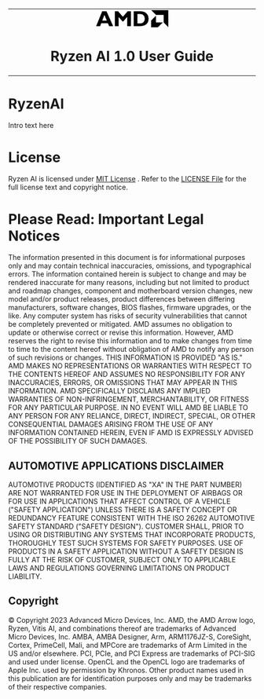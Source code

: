 <table width="100%">
  <tr width="100%">
    <td align="center"><img src="https://raw.githubusercontent.com/Xilinx/Image-Collateral/main/xilinx-logo.png" width="30%"/><h1>Ryzen AI 1.0 User Guide </h1>
    </td>
 </table>

# RyzenAI
Intro text here

# License
Ryzen AI is licensed under [MIT License](https://github.com/amd/ryzen-ai-documentation/blob/main/License>) . Refer to the [LICENSE File](https://github.com/amd/ryzen-ai-documentation/blob/main/License) for the full license text and copyright notice.

# Please Read: Important Legal Notices
The information presented in this document is for informational purposes only and may contain technical inaccuracies, omissions, and typographical errors. The information contained herein is subject to change and may be rendered inaccurate for many reasons, including but not limited to product and roadmap changes, component and motherboard version changes, new model and/or product releases, product differences between differing manufacturers, software changes, BIOS flashes, firmware upgrades, or the like. Any computer system has risks of security vulnerabilities that cannot be completely prevented or mitigated. AMD assumes no obligation to update or
otherwise correct or revise this information. However, AMD reserves the right to revise this information and to make changes from time to time to the content hereof without obligation of AMD to notify any person of such revisions or changes. THIS INFORMATION IS PROVIDED "AS IS." AMD MAKES NO REPRESENTATIONS OR WARRANTIES WITH RESPECT TO THE CONTENTS HEREOF AND ASSUMES NO RESPONSIBILITY FOR ANY INACCURACIES, ERRORS, OR OMISSIONS THAT MAY APPEAR IN THIS INFORMATION. AMD SPECIFICALLY
DISCLAIMS ANY IMPLIED WARRANTIES OF NON-INFRINGEMENT, MERCHANTABILITY, OR FITNESS FOR ANY PARTICULAR PURPOSE. IN NO EVENT WILL AMD BE LIABLE TO ANY
PERSON FOR ANY RELIANCE, DIRECT, INDIRECT, SPECIAL, OR OTHER CONSEQUENTIAL DAMAGES ARISING FROM THE USE OF ANY INFORMATION CONTAINED HEREIN, EVEN IF
AMD IS EXPRESSLY ADVISED OF THE POSSIBILITY OF SUCH DAMAGES. 

## AUTOMOTIVE APPLICATIONS DISCLAIMER
AUTOMOTIVE PRODUCTS (IDENTIFIED AS "XA" IN THE PART NUMBER) ARE NOT WARRANTED FOR USE IN THE DEPLOYMENT OF AIRBAGS OR FOR USE IN APPLICATIONS
THAT AFFECT CONTROL OF A VEHICLE ("SAFETY APPLICATION") UNLESS THERE IS A SAFETY CONCEPT OR REDUNDANCY FEATURE CONSISTENT WITH THE ISO 26262 AUTOMOTIVE SAFETY STANDARD ("SAFETY DESIGN"). CUSTOMER SHALL, PRIOR TO USING OR DISTRIBUTING ANY SYSTEMS THAT INCORPORATE PRODUCTS, THOROUGHLY TEST SUCH SYSTEMS FOR SAFETY PURPOSES. USE OF PRODUCTS IN A SAFETY APPLICATION WITHOUT A SAFETY DESIGN IS FULLY AT THE RISK OF CUSTOMER, SUBJECT ONLY TO APPLICABLE LAWS AND REGULATIONS GOVERNING LIMITATIONS ON PRODUCT LIABILITY.

## Copyright

© Copyright 2023 Advanced Micro Devices, Inc. AMD, the AMD Arrow logo, Ryzen, Vitis AI, and combinations thereof are trademarks of Advanced Micro Devices,
Inc. AMBA, AMBA Designer, Arm, ARM1176JZ-S, CoreSight, Cortex, PrimeCell, Mali, and MPCore are trademarks of Arm Limited in the US and/or elsewhere. PCI, PCIe, and PCI Express are trademarks of PCI-SIG and used under license. OpenCL and the OpenCL logo are trademarks of Apple Inc. used by permission by Khronos. Other product names used in this publication are for identification purposes only and may be trademarks of their respective companies.
